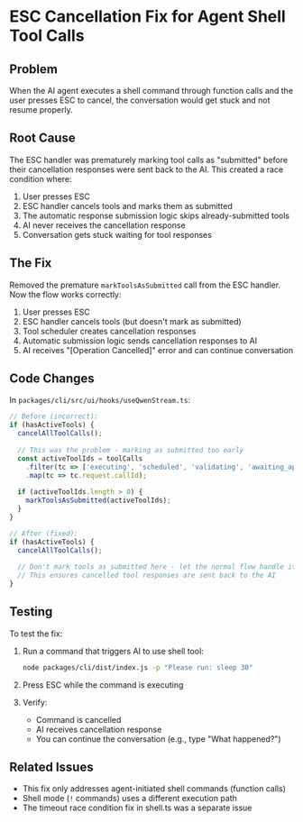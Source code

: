 # ESC Cancellation Fix for Agent Shell Tool Calls

## Problem
When the AI agent executes a shell command through function calls and the user presses ESC to cancel, the conversation would get stuck and not resume properly.

## Root Cause
The ESC handler was prematurely marking tool calls as "submitted" before their cancellation responses were sent back to the AI. This created a race condition where:

1. User presses ESC
2. ESC handler cancels tools and marks them as submitted
3. The automatic response submission logic skips already-submitted tools
4. AI never receives the cancellation response
5. Conversation gets stuck waiting for tool responses

## The Fix
Removed the premature `markToolsAsSubmitted` call from the ESC handler. Now the flow works correctly:

1. User presses ESC
2. ESC handler cancels tools (but doesn't mark as submitted)
3. Tool scheduler creates cancellation responses
4. Automatic submission logic sends cancellation responses to AI
5. AI receives "[Operation Cancelled]" error and can continue conversation

## Code Changes
In `packages/cli/src/ui/hooks/useQwenStream.ts`:

```typescript
// Before (incorrect):
if (hasActiveTools) {
  cancelAllToolCalls();
  
  // This was the problem - marking as submitted too early
  const activeToolIds = toolCalls
    .filter(tc => ['executing', 'scheduled', 'validating', 'awaiting_approval'].includes(tc.status))
    .map(tc => tc.request.callId);
  
  if (activeToolIds.length > 0) {
    markToolsAsSubmitted(activeToolIds);
  }
}

// After (fixed):
if (hasActiveTools) {
  cancelAllToolCalls();
  
  // Don't mark tools as submitted here - let the normal flow handle it
  // This ensures cancelled tool responses are sent back to the AI
}
```

## Testing
To test the fix:

1. Run a command that triggers AI to use shell tool:
   ```bash
   node packages/cli/dist/index.js -p "Please run: sleep 30"
   ```

2. Press ESC while the command is executing

3. Verify:
   - Command is cancelled
   - AI receives cancellation response
   - You can continue the conversation (e.g., type "What happened?")

## Related Issues
- This fix only addresses agent-initiated shell commands (function calls)
- Shell mode (`!` commands) uses a different execution path
- The timeout race condition fix in shell.ts was a separate issue